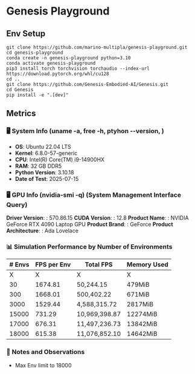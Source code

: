# Genesis Playground

## Env Setup

```
git clone https://github.com/marino-multipla/genesis-playground.git
cd genesis-playground
conda create -n genesis-playground python=3.10
conda activate genesis-playground
pip3 install torch torchvision torchaudio --index-url https://download.pytorch.org/whl/cu128
cd ..
git clone https://github.com/Genesis-Embodied-AI/Genesis.git
cd Genesis
pip install -e ".[dev]"
```

## Metrics

### 🖥️ System Info (uname -a, free -h, ptyhon --version, )

- **OS**:               Ubuntu 22.04 LTS
- **Kernel**:           6.8.0-57-generic
- **CPU**:              Intel(R) Core(TM) i9-14900HX
- **RAM**:              32 GB DDR5
- **Python Version**:   3.10.18
- **Date of Test**:     2025-07-15

### 🖥️ GPU Info (nvidia-smi -q) (System Management Interface Query)

**Driver Version**:                : 570.86.15
**CUDA Version**:                  : 12.8
**Product Name**:                  : NVIDIA GeForce RTX 4090 Laptop GPU
**Product Brand**:                 : GeForce
**Product Architecture**:          : Ada Lovelace

### 📊 Simulation Performance by Number of Environments

| # Envs  | FPS per Env | Total FPS     | Memory Used |
|---------|-------------|---------------|-------------|
| X       | X           | X             | X           |
| 30      | 1674.81     | 50,244.15     | 479MiB      |
| 300     | 1668.01     | 500,402.22    | 671MiB      |
| 3000    | 1529.44     | 4,588,315.72  | 2817MiB     |
| 15000   | 731.29      | 10,969,398.87 | 12274MiB    |
| 17000   | 676.31      | 11,497,236.73 | 13842MiB    |
| 18000   | 615.38      | 11,076,852.10 | 14642MiB    |

### 📁 Notes and Observations
- Max Env limit to 18000





